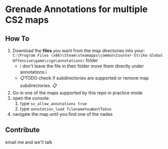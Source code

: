 # Grenade Annotations for multiple CS2 maps

## How To

1. Download the **files** you want from the map directories into your: 
   `C:\Program Files (x86)\Steam\steamapps\common\Counter-Strike Global Offensive\game\csgo\annotations\` folder
    - ℹ️ don't leave the file in their folder move them directly under annotations ℹ️
    - 📋TODO check if subdirectories are supported or remove map subdirectories. 📋
2. Go in one of the maps supported by this repo in practice mode
3. open the console:
    1. type `sv_allow_annotations true`
    2. type `annotation_load filenameYouWantToUse`
4. navigate the map until you find one of the nades

## Contribute 
email me and we'll talk